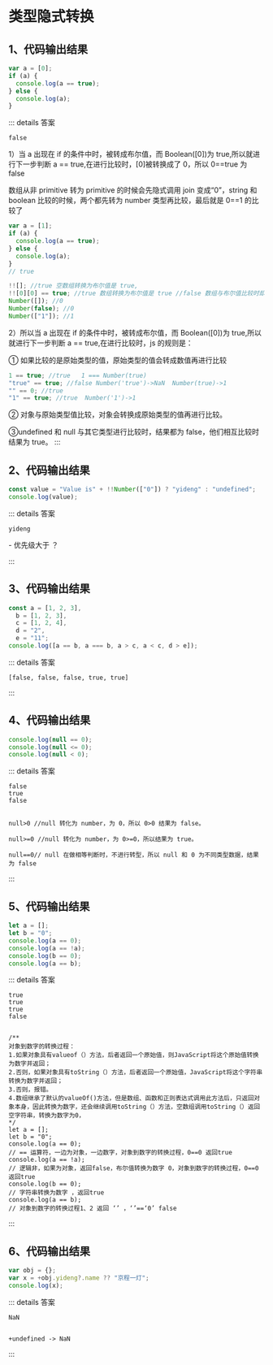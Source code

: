 # 类型隐式转换

## 1、代码输出结果

```js
var a = [0];
if (a) {
  console.log(a == true);
} else {
  console.log(a);
}
```

::: details 答案

```text
false
```

1）当 a 出现在 if 的条件中时，被转成布尔值，而 Boolean([0])为 true,所以就进行下一步判断 a == true,在进行比较时，[0]被转换成了 0，所以 0==true 为 false

数组从非 primitive 转为 primitive 的时候会先隐式调用 join 变成“0”，string 和 boolean 比较的时候，两个都先转为 number 类型再比较，最后就是 0==1 的比较了

```js
var a = [1];
if (a) {
  console.log(a == true);
} else {
  console.log(a);
}
// true

!![]; //true 空数组转换为布尔值是 true,
!![0][0] == true; //true 数组转换为布尔值是 true //false 数组与布尔值比较时却变成了 false
Number([]); //0
Number(false); //0
Number(["1"]); //1
```

2）所以当 a 出现在 if 的条件中时，被转成布尔值，而 Boolean([0])为 true,所以就进行下一步判断 a == true,在进行比较时，js 的规则是：

① 如果比较的是原始类型的值，原始类型的值会转成数值再进行比较

```js
1 == true; //true   1 === Number(true)
"true" == true; //false Number('true')->NaN  Number(true)->1
"" == 0; //true
"1" == true; //true  Number('1')->1
```

② 对象与原始类型值比较，对象会转换成原始类型的值再进行比较。

③undefined 和 null 与其它类型进行比较时，结果都为 false，他们相互比较时结果为 true。
:::

## 2、代码输出结果

```js
const value = "Value is" + !!Number(["0"]) ? "yideng" : "undefined";
console.log(value);
```

::: details 答案

```text
yideng
```

\- 优先级大于 ？

:::

## 3、代码输出结果

```js
const a = [1, 2, 3],
  b = [1, 2, 3],
  c = [1, 2, 4],
  d = "2",
  e = "11";
console.log([a == b, a === b, a > c, a < c, d > e]);
```

::: details 答案

```text
[false, false, false, true, true]
```

:::

## 4、代码输出结果

```js
console.log(null == 0);
console.log(null <= 0);
console.log(null < 0);
```

::: details 答案

```text
false
true
false


null>0 //null 转化为 number，为 0，所以 0>0 结果为 false。

null>=0 //null 转化为 number，为 0>=0，所以结果为 true。

null==0// null 在做相等判断时，不进行转型，所以 null 和 0 为不同类型数据，结果为 false

```

:::

## 5、代码输出结果

```js
let a = [];
let b = "0";
console.log(a == 0);
console.log(a == !a);
console.log(b == 0);
console.log(a == b);
```

::: details 答案

```text
true
true
true
false


/**
对象到数字的转换过程：
1.如果对象具有valueof（）方法，后者返回一个原始值，则JavaScript将这个原始值转换为数字并返回；
2.否则，如果对象具有toString（）方法，后者返回一个原始值，JavaScript将这个字符串转换为数字并返回；
3.否则，报错。
4.数组继承了默认的valueOf()方法，但是数组、函数和正则表达式调用此方法后，只返回对象本身，因此转换为数字，还会继续调用toString（）方法，空数组调用toString（）返回空字符串，转换为数字为0，
*/
let a = [];
let b = "0";
console.log(a == 0);
// == 运算符，一边为对象，一边数字，对象到数字的转换过程，0==0 返回true
console.log(a == !a);
// 逻辑非，如果为对象，返回false，布尔值转换为数字 0，对象到数字的转换过程，0==0 返回true
console.log(b == 0);
// 字符串转换为数字 ，返回true
console.log(a == b);
// 对象到数字的转换过程1、2 返回 ‘’ ，‘’==‘0’ false
```

:::

## 6、代码输出结果

```js
var obj = {};
var x = +obj.yideng?.name ?? "京程一灯";
console.log(x);
```

::: details 答案

```text
NaN


+undefined -> NaN
```

:::
